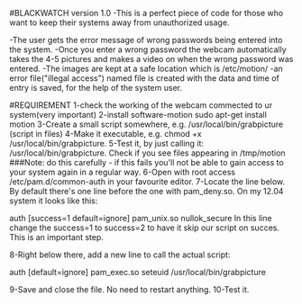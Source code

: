 #BLACKWATCH version 1.0
-This is a perfect piece of code for those who want to keep their systems away from unauthorized usage.

-The user gets the error message of wrong passwords being entered into the system.
-Once you enter a wrong password the webcam automatically takes the 4-5 pictures and makes a video on when the wrong password was entered.
-The images are kept at a safe location which is /etc/motion/
-an error file("illegal access") named file is created with the data and time of entry is saved, for the help of the system user.

#REQUIREMENT
1-check the working of the webcam commected to ur system(very important)
2-install software-motion
    	sudo apt-get install motion
3-Create a small script somewhere, e.g. /usr/local/bin/grabpicture (script in files)
4-Make it executable, e.g. chmod +x /usr/local/bin/grabpicture.
5-Test it, by just calling it: /usr/local/bin/grabpicture. Check if you see files appearing in /tmp/motion
###Note: do this carefully - if this fails you'll not be able to gain access to your system again in a regular way.
6-Open with root access /etc/pam.d/common-auth in your favourite editor.
7-Locate the line below. By default there's one line before the one with pam_deny.so. On my 12.04 system it looks like this:

auth    [success=1 default=ignore]      pam_unix.so nullok_secure
In this line change the success=1 to success=2 to have it skip our script on succes. This is an important step.

8-Right below there, add a new line to call the actual script:

auth    [default=ignore]                pam_exec.so seteuid /usr/local/bin/grabpicture

9-Save and close the file. No need to restart anything.
10-Test it.

